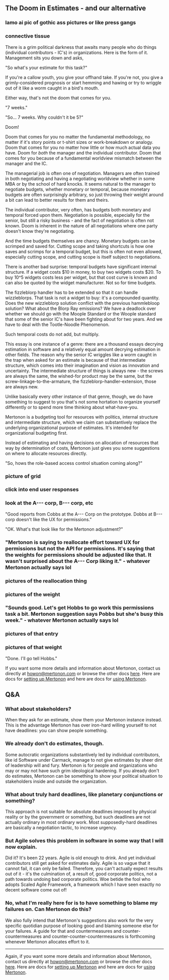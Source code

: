 The Doom in Estimates - and our alternative
---

### lamo ai pic of gothic ass pictures or like press gangs
### connective tissue

There is a grim political darkness that awaits many people who do things (individual contributors - IC's) in organizations. Here is the form of it. Management sits you down and asks,

"So what's your estimate for this task?"

If you're a callow youth, you give your offhand take. If you're not, you give a grimly-considered prognosis or start hemming and hawing or try to wriggle out of it like a worm caught in a bird's mouth.

Either way, that's not the doom that comes for you.

"7 weeks."

"So... 7 weeks. Why couldn't it be 5?"

Doom!

Doom that comes for you no matter the fundamental methodology, no matter if it's story points or t-shirt sizes or work-breakdown or analogy. Doom that comes for you no matter how little or how much actual data you have. Doom for _both_ the manager and the individual contributor. Doom that comes for you because of a fundamental worldview mismatch between the manager and the IC.

The managerial job is often one of negotiation. Managers are often trained in both negotiating and having a negotiating worldview whether in some MBA or by the school of hard knocks. It seems natural to the manager to negotiate budgets, whether monetary or temporal, because monetary budgets are often surprisingly arbitrary, so just throwing their weight around a bit can lead to better results for them and theirs.

The individual contributor, very often, has budgets both monetary and temporal forced upon them. Negotiation is possible, especially for the senior, but still a risky business - and the fact of negotiation is often not known. Doom is inherent in the nature of all negotiations where one party doesn't know they're negotiating.

And the time budgets themselves are chancy. Monetary budgets can be scrimped and saved for. Cutting scope and taking shortcuts is how one saves and scrimps for a temporal budget, but this is often not even allowed, especially cutting scope, and cutting scope is itself subject to negotiations.

There is another bad surprise: temporal budgets have significant internal structure. If a widget costs $10 in money, to buy two widgets costs $20. To buy 10^5 widgets costs less per widget, but that cost curve is known and can also be quoted by the widget manufacturer. Not so for time budgets.

The fizzleblorp handler has to be extended so that it can handle wizzleblorps. That task is not a widget to buy: it's a compounded quantity. Does the new wizzleblorp solution conflict with the previous hammlebloop solution? What about the Blorp Ray emissions? We have a deadlock over whether we should go with the Moople Standard or the Woople standard that some of the senior IC's have been fighting about for two years. And we have to deal with the Tootle-Noodle Phenomenon.

Such temporal costs do not add, but multiply.

This essay is one instance of a genre: there are a thousand essays decrying estimation in software and a relatively equal amount decrying estimation in other fields. The reason why the senior IC wriggles like a worm caught in the trap when asked for an estimate is because of that intermediate structure, which comes into their imagination and vision as innovation and uncertainty. The intermediate structure of things is always new - the screws are always the same, the wished-for product may be the same, but the screw-linkage-to-the-armature, the fizzleblorp-handler-extension, those are always new.

Unlike basically every other instance of that genre, though, we do have something to suggest to you that's not some hortation to organize yourself differently or to spend more time thinking about what-have-you.

Mertonon is a budgeting tool for resources with politics, internal structure and intermediate structure, which we claim can substantively replace the underlying organizational purpose of estimates. It's intended for organizational budgeting first.

Instead of estimating and having decisions on allocation of resources that way by determination of costs, Mertonon just gives you some suggestions on where to allocate resources directly.

"So, hows the role-based access control situation coming along?"

### picture of grid
### click into end user responses
### look at the A--- corp, B--- corp, etc

"Good reports from Cobbs at the A--- Corp on the prototype. Dobbs at B--- corp doesn't like the UX for permissions."

"OK. What's that look like for the Mertonon adjustment?"

### "Mertonon is saying to reallocate effort toward UX for permissions but not the API for permissions. It's saying that the weights for permissions should be adjusted like that. It wasn't surprised about the A--- Corp liking it." - whatever Mertonon actually says lol
### pictures of the reallocation thing
### pictures of the weight

### "Sounds good. Let's get Hobbs to go work this permissions task a bit. Mertonon suggestion says Pobbs but she's busy this week." - whatever Mertonon actually says lol
### pictures of that entry
### pictures of that weight

"Done. I'll go tell Hobbs."

If you want some more details and information about Mertonon, contact us directly at [howon@mertonon.com](mailto:howon@mertonon.com) or browse the other docs [here](https://github.com/howonlee/mertonon/tree/master/docs). Here are docs for [setting up Mertonon](https://github.com/howonlee/mertonon/blob/master/docs/setup.md) and here are docs for [using Mertonon](https://github.com/howonlee/mertonon/blob/master/docs/usage.md).

## Q&A

### What about stakeholders?

When they ask for an estimate, show them your Mertonon instance instead. This is the advantage Mertonon has over iron-hard willing yourself to not have deadlines: you can show people something.

### We already don't do estimates, though.

Some autocratic organizations substantively led by individual contributors, like id Software under Carmack, manage to not give estimates by sheer dint of leadership will and fury. Mertonon is for people and organizations who may or may not have such grim ideological hardening. If you already don't do estimates, Mertonon can be something to show your political situation to stakeholders inside and outside the organization.

### What about truly hard deadlines, like planetary conjunctions or something?

This approach is not suitable for absolute deadlines imposed by physical reality or by the government or something, but such deadlines are not actually ordinary in most ordinary work. Most supposedly-hard deadlines are basically a negotiation tactic, to increase urgency.

### But Agile solves this problem in software in some way that I will now explain.

Did it? It's been 22 years. Agile is old enough to drink. And yet individual contributors still get asked for estimates daily. Agile is so vague that it cannot fail, it can only be failed. Therefore, you can't actually expect results out of it - it's the culmination of, a result of, good corporate politics, not a path towards undoing bad corporate politics. Woe betide the fool who adopts Scaled Agile Framework, a framework which I have seen exactly no decent software come out of!

### No, what I'm really here for is to have something to blame my failures on. Can Mertonon do this?

We also fully intend that Mertonon's suggestions also work for the very specific quotidian purpose of looking good and blaming someone else for your failures. A guide for that and countermeasures and counter-countermeasures and counter-counter-countermeasures is forthcoming whenever Mertonon allocates effort to it.

---

Again, if you want some more details and information about Mertonon, contact us directly at [howon@mertonon.com](mailto:howon@mertonon.com) or browse the other docs [here](https://github.com/howonlee/mertonon/tree/master/docs). Here are docs for [setting up Mertonon](https://github.com/howonlee/mertonon/blob/master/docs/setup.md) and here are docs for [using Mertonon](https://github.com/howonlee/mertonon/blob/master/docs/usage.md).
